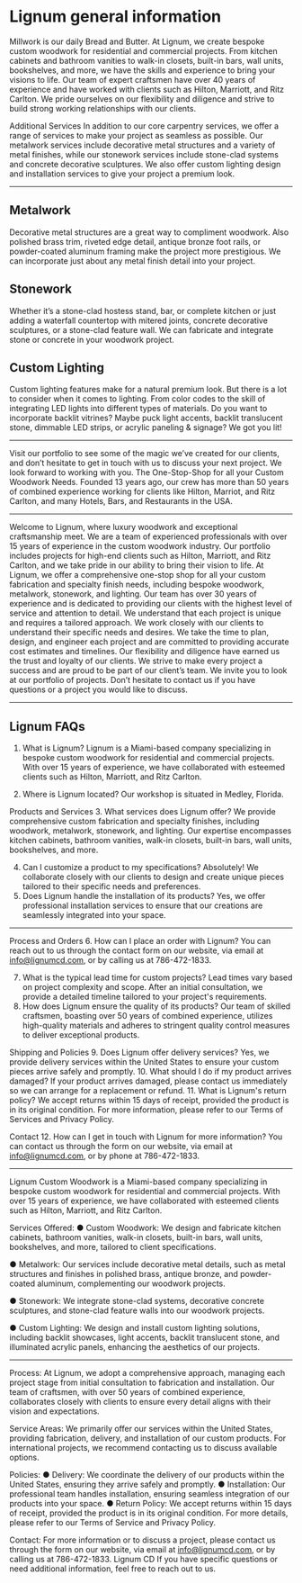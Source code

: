 # Lignum general information

Millwork is our daily Bread and Butter.
At Lignum, we create bespoke custom woodwork for residential and commercial projects. From kitchen cabinets and bathroom vanities to walk-in closets, built-in bars, wall units, bookshelves, and more, we have the skills and experience to bring your visions to life.
Our team of expert craftsmen have over 40 years of experience and have worked with clients such as Hilton, Marriott, and Ritz Carlton. We pride ourselves on our flexibility and diligence and strive to build strong working relationships with our clients.

Additional Services
In addition to our core carpentry services, we offer a range of services to make your project as seamless as possible. Our metalwork services include decorative metal structures and a variety of metal finishes, while our stonework services include stone-clad systems and concrete decorative sculptures. We also offer custom lighting design and installation services to give your project a premium look.

---

## Metalwork
Decorative metal structures are a great way to compliment woodwork. Also polished brass trim, riveted edge detail, antique bronze foot rails, or powder-coated aluminum framing make the project more prestigious. We can incorporate just about any metal finish detail into your project.
## Stonework
Whether it’s a stone-clad hostess stand, bar, or complete kitchen or just adding a waterfall countertop with mitered joints, concrete decorative sculptures, or a stone-clad feature wall. We can fabricate and integrate stone or concrete in your woodwork project.
## Custom Lighting
Custom lighting features make for a natural premium look. But there is a lot to consider when it comes to lighting. From color codes to the skill of integrating LED lights into different types of materials. Do you want to incorporate backlit vitrines? Maybe puck light accents, backlit translucent stone, dimmable LED strips, or acrylic paneling & signage? We got you lit!

---

Visit our portfolio to see some of the magic we’ve created for our clients, and don’t hesitate to get in touch with us to discuss your next project. We look forward to working with you.
The One-Stop-Shop for all your Custom Woodwork Needs.
Founded 13 years ago, our crew has more than 50 years of combined experience working for clients like Hilton, Marriot, and Ritz Carlton, and many Hotels, Bars, and Restaurants in the USA.


---

Welcome to Lignum, where luxury woodwork and exceptional craftsmanship meet. We are a team of experienced professionals with over 15 years of experience in the custom woodwork industry.
Our portfolio includes projects for high-end clients such as Hilton, Marriott, and Ritz Carlton, and we take pride in our ability to bring their vision to life.
At Lignum, we offer a comprehensive one-stop shop for all your custom fabrication and specialty finish needs, including bespoke woodwork, metalwork, stonework, and lighting. Our team has over 30 years of experience and is dedicated to providing our clients with the highest level of service and attention to detail.
We understand that each project is unique and requires a tailored approach. We work closely with our clients to understand their specific needs and desires. We take the time to plan, design, and engineer each project and are committed to providing accurate cost estimates and timelines.
Our flexibility and diligence have earned us the trust and loyalty of our clients. We strive to make every project a success and are proud to be part of our client’s team.
We invite you to look at our portfolio of projects. Don’t hesitate to contact us if you have questions or a project you would like to discuss.

---

## Lignum FAQs
1. What is Lignum?
Lignum is a Miami-based company specializing in bespoke custom woodwork for residential and commercial projects. With over 15 years of experience, we have collaborated with esteemed clients such as Hilton, Marriott, and Ritz Carlton.

2. Where is Lignum located?
Our workshop is situated in Medley, Florida.

Products and Services
3. What services does Lignum offer?
We provide comprehensive custom fabrication and specialty finishes, including woodwork, metalwork, stonework, and lighting. Our expertise encompasses kitchen cabinets, bathroom vanities, walk-in closets, built-in bars, wall units, bookshelves, and more.

4. Can I customize a product to my specifications?
Absolutely! We collaborate closely with our clients to design and create unique pieces tailored to their specific needs and preferences.
5. Does Lignum handle the installation of its products?
Yes, we offer professional installation services to ensure that our creations are seamlessly integrated into your space.

---

Process and Orders
6. How can I place an order with Lignum?
You can reach out to us through the contact form on our website, via email at info@lignumcd.com, or by calling us at 786-472-1833.

7. What is the typical lead time for custom projects?
Lead times vary based on project complexity and scope. After an initial consultation, we provide a detailed timeline tailored to your project's requirements.
8. How does Lignum ensure the quality of its products?
Our team of skilled craftsmen, boasting over 50 years of combined experience, utilizes high-quality materials and adheres to stringent quality control measures to deliver exceptional products.

Shipping and Policies
9. Does Lignum offer delivery services?
Yes, we provide delivery services within the United States to ensure your custom pieces arrive safely and promptly.
10. What should I do if my product arrives damaged?
If your product arrives damaged, please contact us immediately so we can arrange for a replacement or refund.
11. What is Lignum's return policy?
We accept returns within 15 days of receipt, provided the product is in its original condition. For more information, please refer to our Terms of Services and Privacy Policy.

Contact
12. How can I get in touch with Lignum for more information?
You can contact us through the form on our website, via email at info@lignumcd.com, or by phone at 786-472-1833.

---

Lignum Custom Woodwork is a Miami-based company specializing in bespoke custom woodwork for residential and commercial projects. With over 15 years of experience, we have collaborated with esteemed clients such as Hilton, Marriott, and Ritz Carlton.

Services Offered:
● Custom Woodwork: We design and fabricate kitchen cabinets, bathroom vanities, walk-in closets, built-in bars, wall units, bookshelves, and more, tailored to client specifications.

● Metalwork: Our services include decorative metal details, such as metal structures and finishes in polished brass, antique bronze, and powder-coated aluminum, complementing our woodwork projects.

● Stonework: We integrate stone-clad systems, decorative concrete sculptures, and stone-clad feature walls into our woodwork projects.

● Custom Lighting: We design and install custom lighting solutions, including backlit showcases, light accents, backlit translucent stone, and illuminated acrylic panels, enhancing the aesthetics of our projects.

---

Process:
At Lignum, we adopt a comprehensive approach, managing each project stage from initial consultation to fabrication and installation. Our team of craftsmen, with over 50 years of combined experience, collaborates closely with clients to ensure every detail aligns with their vision and expectations.

Service Areas:
We primarily offer our services within the United States, providing fabrication, delivery, and installation of our custom products. For international projects, we recommend contacting us to discuss available options.

Policies:
●	Delivery: We coordinate the delivery of our products within the United States, ensuring they arrive safely and promptly.
●	Installation: Our professional team handles installation, ensuring seamless integration of our products into your space.
●	Return Policy: We accept returns within 15 days of receipt, provided the product is in its original condition. For more details, please refer to our Terms of Service and Privacy Policy.

Contact:
For more information or to discuss a project, please contact us through the form on our website, via email at info@lignumcd.com, or by calling us at 786-472-1833.
Lignum CD
If you have specific questions or need additional information, feel free to reach out to us.
